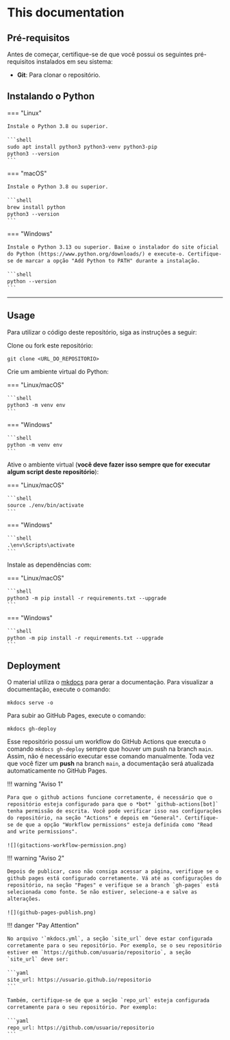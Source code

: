 # This documentation

## Pré-requisitos

Antes de começar, certifique-se de que você possui os seguintes pré-requisitos instalados em seu sistema:

- **Git**: Para clonar o repositório.

## Instalando o Python

=== "Linux"

    Instale o Python 3.8 ou superior.

    ```shell
    sudo apt install python3 python3-venv python3-pip
    python3 --version
    ```

=== "macOS"

    Instale o Python 3.8 ou superior.

    ```shell
    brew install python
    python3 --version
    ```

=== "Windows"

    Instale o Python 3.13 ou superior. Baixe o instalador do site oficial do Python (https://www.python.org/downloads/) e execute-o. Certifique-se de marcar a opção "Add Python to PATH" durante a instalação.

    ```shell
    python --version
    ```

---

## Usage

Para utilizar o código deste repositório, siga as instruções a seguir:

Clone ou fork este repositório:

```shell
git clone <URL_DO_REPOSITORIO>
```

Crie um ambiente virtual do Python:

=== "Linux/macOS"

    ```shell
    python3 -m venv env
    ```

=== "Windows"

    ```shell
    python -m venv env
    ```

Ative o ambiente virtual (**você deve fazer isso sempre que for executar algum script deste repositório**):

=== "Linux/macOS"

    ```shell
    source ./env/bin/activate
    ```

=== "Windows"

    ```shell
    .\env\Scripts\activate
    ```

Instale as dependências com:

=== "Linux/macOS"

    ```shell
    python3 -m pip install -r requirements.txt --upgrade
    ```

=== "Windows"

    ```shell
    python -m pip install -r requirements.txt --upgrade
    ```

## Deployment

O material utiliza o [mkdocs](https://www.mkdocs.org/) para gerar a documentação. Para visualizar a documentação, execute o comando:

```shell
mkdocs serve -o
```

Para subir ao GitHub Pages, execute o comando:

```shell
mkdocs gh-deploy
```

Esse repositório possui um workflow do GitHub Actions que executa o comando `mkdocs gh-deploy` sempre que houver um push na branch `main`. Assim, não é necessário executar esse comando manualmente. Toda vez que você fizer um **push** na branch `main`, a documentação será atualizada automaticamente no GitHub Pages.

!!! warning "Aviso 1"

    Para que o github actions funcione corretamente, é necessário que o repositório esteja configurado para que o *bot* `github-actions[bot]` tenha permissão de escrita. Você pode verificar isso nas configurações do repositório, na seção "Actions" e depois em "General". Certifique-se de que a opção "Workflow permissions" esteja definida como "Read and write permissions".

    ![](gitactions-workflow-permission.png)

!!! warning "Aviso 2"

    Depois de publicar, caso não consiga acessar a página, verifique se o github pages está configurado corretamente. Vá até as configurações do repositório, na seção "Pages" e verifique se a branch `gh-pages` está selecionada como fonte. Se não estiver, selecione-a e salve as alterações.

    ![](github-pages-publish.png)

!!! danger "Pay Attention"

    No arquivo '`mkdocs.yml`, a seção `site_url` deve estar configurada corretamente para o seu repositório. Por exemplo, se o seu repositório estiver em `https://github.com/usuario/repositorio`, a seção `site_url` deve ser:

    ```yaml
    site_url: https://usuario.github.io/repositorio
    ```

    Também, certifique-se de que a seção `repo_url` esteja configurada corretamente para o seu repositório. Por exemplo:

    ```yaml
    repo_url: https://github.com/usuario/repositorio
    ```
